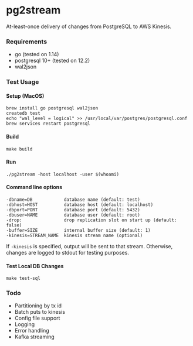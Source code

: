 # pg2stream

At-least-once delivery of changes from PostgreSQL to AWS Kinesis.

### Requirements

* go (tested on 1.14)
* postgresql 10+ (tested on 12.2)
* wal2json

### Test Usage

#### Setup (MacOS)

    brew install go postgresql wal2json
    createdb test
    echo "wal_level = logical" >> /usr/local/var/postgres/postgresql.conf
    brew services restart postgresql

#### Build

    make build

#### Run

    ./pg2stream -host localhost -user $(whoami)

#### Command line options

	-dbname=DB            database name (default: test)
	-dbhost=HOST          database host (default: localhost)
	-dbport=PORT          database port (default: 5432)
	-dbuser=NAME          database user (default: root)
	-drop:                drop replication slot on start up (default: false)
	-buffer=SIZE          internal buffer size (default: 1)
	-kinesis=STREAM_NAME  kinesis stream name (optional)

If `-kinesis` is specified, output will be sent to that stream. Otherwise, changes are logged to stdout
for testing purposes.

#### Test Local DB Changes

    make test-sql

### Todo

* Partitioning by tx id
* Batch puts to kinesis
* Config file support
* Logging
* Error handling
* Kafka streaming

